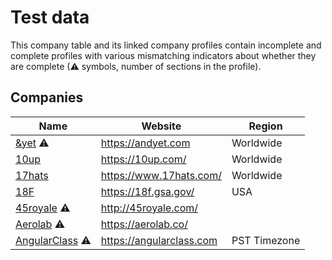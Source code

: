 # Test data

This company table and its linked company profiles contain incomplete and
complete profiles with various mismatching indicators about whether they are
complete (⚠ symbols, number of sections in the profile).

## Companies

Name | Website | Region
------------ | ------- | -------
[&yet](/company-profiles/and-yet.md) ⚠ | https://andyet.com | Worldwide
[10up](/company-profiles/10up.md) | https://10up.com/ | Worldwide
[17hats](/company-profiles/17hats.md) | https://www.17hats.com/ | Worldwide
[18F](/company-profiles/18f.md) | https://18f.gsa.gov/ | USA
[45royale](/company-profiles/45royale.md) ⚠ | http://45royale.com/ |
[Aerolab](/company-profiles/aerolab.md) ⚠ | https://aerolab.co/ |
[AngularClass](/company-profiles/angularclass.md) ⚠️ | https://angularclass.com | PST Timezone
